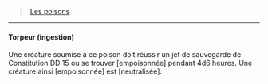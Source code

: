 ﻿> [Les poisons](hd_poisons.md)

---

#### Torpeur (ingestion)

Une créature soumise à ce poison doit réussir un jet de sauvegarde de Constitution DD 15 ou se trouver [empoisonnée] pendant 4d6 heures. Une créature ainsi [empoisonnée] est [neutralisée].

